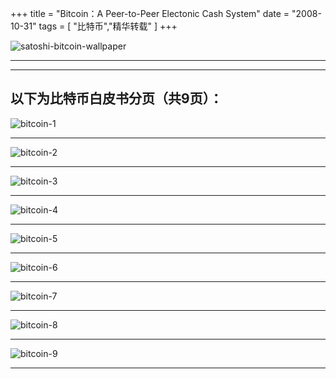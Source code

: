 +++
title = "Bitcoin：A Peer-to-Peer Electonic Cash System"
date = "2008-10-31"
tags = [
    "比特币","精华转载"
]
+++

![satoshi-bitcoin-wallpaper](/images/satoshi-bitcoin-wallpaper.png)

---

---

## 以下为比特币白皮书分页（共9页）：

![bitcoin-1](/images/bitcoin-paper/bitcoin-1.jpg)

---

![bitcoin-2](/images/bitcoin-paper/bitcoin-2.jpg)

---

![bitcoin-3](/images/bitcoin-paper/bitcoin-3.jpg)

---

![bitcoin-4](/images/bitcoin-paper/bitcoin-4.jpg)

---

![bitcoin-5](/images/bitcoin-paper/bitcoin-5.jpg)

---

![bitcoin-6](/images/bitcoin-paper/bitcoin-6.jpg)

---

![bitcoin-7](/images/bitcoin-paper/bitcoin-7.jpg)

---

![bitcoin-8](/images/bitcoin-paper/bitcoin-8.jpg)

---

![bitcoin-9](/images/bitcoin-paper/bitcoin-9.jpg)

---